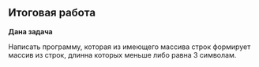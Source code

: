 ## Итоговая работа
**Дана задача**

Написать программу, которая из имеющего массива строк формирует массив из строк, длинна которых меньше либо равна 3 символам. 

